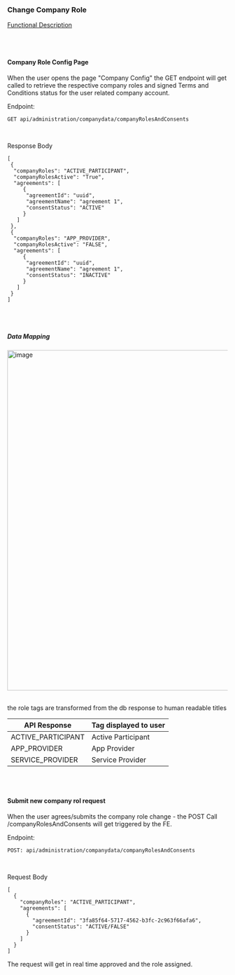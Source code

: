 ### Change Company Role

[Functional Description](/docs/02.%20Technical%20Integration/05.%20Company%20Role/Change%20Company%20Role.md)

<br>
<br>

#### Company Role Config Page

When the user opens the page "Company Config" the GET endpoint will get called to retrieve the respective company roles and signed Terms and Conditions status for the user related company account.

Endpoint: 
```diff
GET api/administration/companydata/companyRolesAndConsents
```
 
<br>

Response Body

    [
     {
      "companyRoles": "ACTIVE_PARTICIPANT",
      "companyRolesActive": "True",
      "agreements": [
         {
          "agreementId": "uuid",
          "agreementName": "agreement 1",
          "consentStatus": "ACTIVE"
         }
       ]
     },
     {
      "companyRoles": "APP_PROVIDER",
      "companyRolesActive": "FALSE",
      "agreements": [ 
         {
          "agreementId": "uuid",
          "agreementName": "agreement 1",
          "consentStatus": "INACTIVE"
         }
       ]
     }
    ]

<br>
<br>

##### Data Mapping

<img width="777" alt="image" src="https://github.com/catenax-ng/tx-portal-assets/assets/94133633/e325b77a-be56-40c0-8255-3cc801efdd25">

<br>
<br>

the role tags are transformed from the db response to human readable titles


| **API Response** | **Tag displayed to user** |
|---|---|
| ACTIVE_PARTICIPANT | Active Participant |
| APP_PROVIDER | App Provider |
| SERVICE_PROVIDER | Service Provider |


<br>
<br>

#### Submit new company rol request

When the user agrees/submits the company role change - the POST Call /companyRolesAndConsents will get triggered by the FE.

 

Endpoint: 

```diff
POST: api/administration/companydata/companyRolesAndConsents
```
 
<br>


Request Body

    [
      {
        "companyRoles": "ACTIVE_PARTICIPANT",
        "agreements": [
          {
            "agreementId": "3fa85f64-5717-4562-b3fc-2c963f66afa6",
            "consentStatus": "ACTIVE/FALSE"
          }
        ]
      }
    ]

The request will get in real time approved and the role assigned.

<br>
<br>
     
